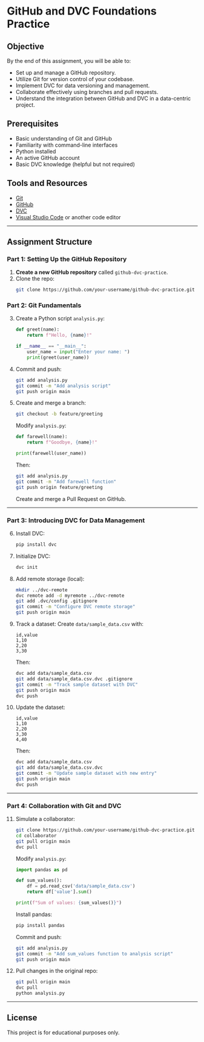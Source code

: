 # GitHub and DVC Foundations Practice

## Objective

By the end of this assignment, you will be able to:

- Set up and manage a GitHub repository.
- Utilize Git for version control of your codebase.
- Implement DVC for data versioning and management.
- Collaborate effectively using branches and pull requests.
- Understand the integration between GitHub and DVC in a data-centric project.

## Prerequisites

- Basic understanding of Git and GitHub
- Familiarity with command-line interfaces
- Python installed
- An active GitHub account
- Basic DVC knowledge (helpful but not required)

## Tools and Resources

- [Git](https://git-scm.com/)
- [GitHub](https://github.com/)
- [DVC](https://dvc.org/)
- [Visual Studio Code](https://code.visualstudio.com/) or another code editor

---

## Assignment Structure

### Part 1: Setting Up the GitHub Repository

1. **Create a new GitHub repository** called `github-dvc-practice`.
2. Clone the repo:
   ```bash
   git clone https://github.com/your-username/github-dvc-practice.git
   ```

### Part 2: Git Fundamentals

3. Create a Python script `analysis.py`:
   ```python
   def greet(name):
       return f"Hello, {name}!"

   if __name__ == "__main__":
       user_name = input("Enter your name: ")
       print(greet(user_name))
   ```

4. Commit and push:
   ```bash
   git add analysis.py
   git commit -m "Add analysis script"
   git push origin main
   ```

5. Create and merge a branch:
   ```bash
   git checkout -b feature/greeting
   ```

   Modify `analysis.py`:
   ```python
   def farewell(name):
       return f"Goodbye, {name}!"

   print(farewell(user_name))
   ```

   Then:
   ```bash
   git add analysis.py
   git commit -m "Add farewell function"
   git push origin feature/greeting
   ```

   Create and merge a Pull Request on GitHub.

---

### Part 3: Introducing DVC for Data Management

6. Install DVC:
   ```bash
   pip install dvc
   ```

7. Initialize DVC:
   ```bash
   dvc init
   ```

8. Add remote storage (local):
   ```bash
   mkdir ../dvc-remote
   dvc remote add -d myremote ../dvc-remote
   git add .dvc/config .gitignore
   git commit -m "Configure DVC remote storage"
   git push origin main
   ```

9. Track a dataset:
   Create `data/sample_data.csv` with:
   ```csv
   id,value
   1,10
   2,20
   3,30
   ```

   Then:
   ```bash
   dvc add data/sample_data.csv
   git add data/sample_data.csv.dvc .gitignore
   git commit -m "Track sample dataset with DVC"
   git push origin main
   dvc push
   ```

10. Update the dataset:
    ```csv
    id,value
    1,10
    2,20
    3,30
    4,40
    ```

    Then:
    ```bash
    dvc add data/sample_data.csv
    git add data/sample_data.csv.dvc
    git commit -m "Update sample dataset with new entry"
    git push origin main
    dvc push
    ```

---

### Part 4: Collaboration with Git and DVC

11. Simulate a collaborator:
    ```bash
    git clone https://github.com/your-username/github-dvc-practice.git collaborator
    cd collaborator
    git pull origin main
    dvc pull
    ```

    Modify `analysis.py`:
    ```python
    import pandas as pd

    def sum_values():
        df = pd.read_csv('data/sample_data.csv')
        return df['value'].sum()

    print(f"Sum of values: {sum_values()}")
    ```

    Install pandas:
    ```bash
    pip install pandas
    ```

    Commit and push:
    ```bash
    git add analysis.py
    git commit -m "Add sum_values function to analysis script"
    git push origin main
    ```

12. Pull changes in the original repo:
    ```bash
    git pull origin main
    dvc pull
    python analysis.py
    ```

---

## License

This project is for educational purposes only.
